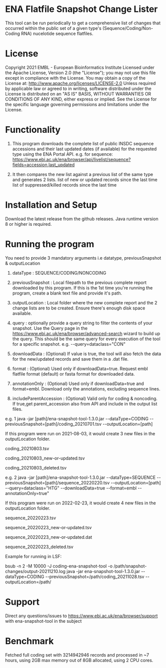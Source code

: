 # ENA Flatfile Snapshot Change Lister

This tool can be run periodically to get a comprehensive list of changes that occurred
within the public set of a given type's (Sequence/Coding/Non-Coding RNA) nucelotide sequence flatfiles.

# License

Copyright 2021 EMBL - European Bioinformatics Institute Licensed under the Apache License, Version 2.0 (the "License");
you may not use this file except in compliance with the License.
You may obtain a copy of the License at: http://www.apache.org/licenses/LICENSE-2.0
Unless required by applicable law or agreed to in writing, software distributed under the License is distributed on an "AS IS" BASIS, WITHOUT WARRANTIES OR CONDITIONS OF ANY KIND, either express or implied. See the License for the specific language governing permissions and limitations under the License.

# Functionality

1. This program downloads the complete list of public INSDC sequence accessions and their last updated dates (if available) for the requested type using the ENA Portal API.
e.g. for sequence:
https://www.ebi.ac.uk/ena/browser/api/livelist/sequence?fields=accession,last_updated

2. It then compares the new list against a previous list of the same type and generates 2 lists.
    list of new or updated records since the last time
    list of suppressed/killed records since the last time

# Installation and Setup

Download the latest release from the github releases.
Java runtime version 8 or higher is required.

# Running the program

You need to provide 3 mandatory arguments i.e datatype, previousSnapshot & outputLocation

1. dataType : SEQUENCE/CODING/NONCODING
   
2. previousSnapshot : Local filepath to the previous complete report downloaded by this program. If this is the 1st time
   you're running the program, create a blank text file and provide it's path.
   
3. outputLocation : Local folder where the new complete report and the 2 change lists are to be created. Ensure there's
    enough disk space available.
    
4. query : optionally provide a query string to filter the contents of your snapshot. Use the Query page in the 
   https://www.ebi.ac.uk/ena/browser/advanced-search wizard to build up the query. This should be the same query for
   every execution of the tool for a specific snapshot. e.g. --query=dataclass="CON"

5. downloadData : (Optional) If value is true, the tool will also fetch the data for the new/updated records and save
   them in a .dat file.

6. format : (Optional) Used only if downloadData=true. Request embl flatfile format (default) or fasta format for
   downloaded data.

7. annotationOnly : (Optional) Used only if downloadData=true and format=embl. Download only the annotations, excluding
   sequence lines.

8. includeParentAccession : (Optional) Valid only for coding & noncoding. If true,get parent_accession also from API and
   include in the output list files.

e.g. 1
java -jar [path]/ena-snapshot-tool-1.3.0.jar --dataType=CODING --previousSnapshot=[path]/coding_20210701.tsv --outputLocation=[path]

If this program were run on 2021-08-03, it would create 3 new files in the outputLocation folder.

coding_20210803.tsv

coding_20210803_new-or-updated.tsv

coding_20210803_deleted.tsv

e.g. 2
java -jar [path]/ena-snapshot-tool-1.3.0.jar --dataType=SEQUENCE --previousSnapshot=[path]/sequence_20220220.tsv --outputLocation=[path] --query=dataclass="HTG" --downloadData=true --format=embl --annotationOnly=true"

If this program were run on 2022-02-23, it would create 4 new files in the outputLocation folder.

sequence_20220223.tsv

sequence_20220223_new-or-updated.tsv

sequence_20220223_new-or-updated.dat

sequence_20220223_deleted.tsv


Example for running in LSF:

bsub -n 2 -M 10000 -J coding-ena-snapshot-tool -o /path/snapshot-changes/output-20211210.log java -jar  ena-snapshot-tool-1.3.0.jar --dataType=CODING --previousSnapshot=/path/coding_20211028.tsv --outputLocation=/path/



# Support

Direct any questions/issues to https://www.ebi.ac.uk/ena/browser/support with ena-snapshot-tool in the subject

# Benchmark
Fetched full coding set with 3214942946 records and processed in ~7 hours, using 2GB max memory out of 8GB allocated, using 2 CPU cores.
